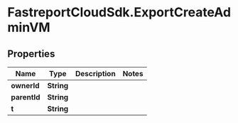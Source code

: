 # FastreportCloudSdk.ExportCreateAdminVM

## Properties

Name | Type | Description | Notes
------------ | ------------- | ------------- | -------------
**ownerId** | **String** |  | 
**parentId** | **String** |  | 
**t** | **String** |  | 


